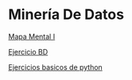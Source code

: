 # Minería De Datos

[Mapa Mental I](https://github.com/BlancaVega27/MineriaDeDatos003/blob/main/MapaMental_1_1795359.pdf)

[Ejercicio BD](https://github.com/OrlandoC98/MineriaDeDatos_FCFM/blob/main/Ej1_BasesDatos_Equipo_6.pdf)

[Ejercicios basicos de python](https://github.com/BlancaVega27/MineriaDeDatos003/blob/main/Ej_Python_1795359.ipynb)

